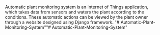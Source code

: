 
Automatic plant monitoring system is an Internet of Things application, which takes data from sensors and waters the plant according to the conditions. These automatic actions can be viewed by the plant owner through a website designed using Django framework.
"# Automatic-Plant-Monitoring-System""# Automatic-Plant-Monitoring-System" 
